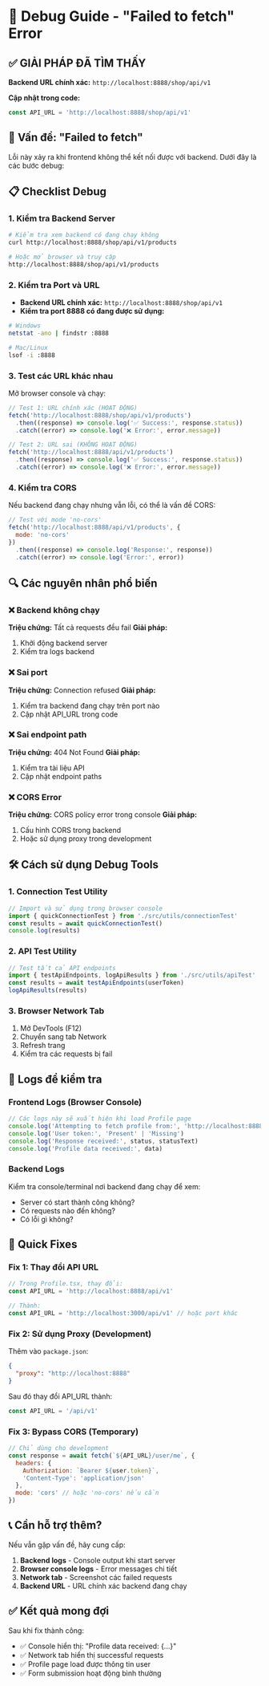 # 🔧 Debug Guide - "Failed to fetch" Error

## ✅ **GIẢI PHÁP ĐÃ TÌM THẤY**

**Backend URL chính xác:** `http://localhost:8888/shop/api/v1`

**Cập nhật trong code:**

```javascript
const API_URL = 'http://localhost:8888/shop/api/v1'
```

## 🚨 Vấn đề: "Failed to fetch"

Lỗi này xảy ra khi frontend không thể kết nối được với backend. Dưới đây là các bước debug:

## 📋 Checklist Debug

### 1. **Kiểm tra Backend Server**

```bash
# Kiểm tra xem backend có đang chạy không
curl http://localhost:8888/shop/api/v1/products

# Hoặc mở browser và truy cập
http://localhost:8888/shop/api/v1/products
```

### 2. **Kiểm tra Port và URL**

- **Backend URL chính xác:** `http://localhost:8888/shop/api/v1`
- **Kiểm tra port 8888 có đang được sử dụng:**

```bash
# Windows
netstat -ano | findstr :8888

# Mac/Linux
lsof -i :8888
```

### 3. **Test các URL khác nhau**

Mở browser console và chạy:

```javascript
// Test 1: URL chính xác (HOẠT ĐỘNG)
fetch('http://localhost:8888/shop/api/v1/products')
  .then((response) => console.log('✅ Success:', response.status))
  .catch((error) => console.log('❌ Error:', error.message))

// Test 2: URL sai (KHÔNG HOẠT ĐỘNG)
fetch('http://localhost:8888/api/v1/products')
  .then((response) => console.log('✅ Success:', response.status))
  .catch((error) => console.log('❌ Error:', error.message))
```

### 4. **Kiểm tra CORS**

Nếu backend đang chạy nhưng vẫn lỗi, có thể là vấn đề CORS:

```javascript
// Test với mode 'no-cors'
fetch('http://localhost:8888/api/v1/products', {
  mode: 'no-cors'
})
  .then((response) => console.log('Response:', response))
  .catch((error) => console.log('Error:', error))
```

## 🔍 Các nguyên nhân phổ biến

### ❌ **Backend không chạy**

**Triệu chứng:** Tất cả requests đều fail
**Giải pháp:**

1. Khởi động backend server
2. Kiểm tra logs backend

### ❌ **Sai port**

**Triệu chứng:** Connection refused
**Giải pháp:**

1. Kiểm tra backend đang chạy trên port nào
2. Cập nhật API_URL trong code

### ❌ **Sai endpoint path**

**Triệu chứng:** 404 Not Found
**Giải pháp:**

1. Kiểm tra tài liệu API
2. Cập nhật endpoint paths

### ❌ **CORS Error**

**Triệu chứng:** CORS policy error trong console
**Giải pháp:**

1. Cấu hình CORS trong backend
2. Hoặc sử dụng proxy trong development

## 🛠️ Cách sử dụng Debug Tools

### 1. **Connection Test Utility**

```javascript
// Import và sử dụng trong browser console
import { quickConnectionTest } from './src/utils/connectionTest'
const results = await quickConnectionTest()
console.log(results)
```

### 2. **API Test Utility**

```javascript
// Test tất cả API endpoints
import { testApiEndpoints, logApiResults } from './src/utils/apiTest'
const results = await testApiEndpoints(userToken)
logApiResults(results)
```

### 3. **Browser Network Tab**

1. Mở DevTools (F12)
2. Chuyển sang tab Network
3. Refresh trang
4. Kiểm tra các requests bị fail

## 📝 Logs để kiểm tra

### **Frontend Logs (Browser Console)**

```javascript
// Các logs này sẽ xuất hiện khi load Profile page
console.log('Attempting to fetch profile from:', 'http://localhost:8888/api/v1/user/me')
console.log('User token:', 'Present' | 'Missing')
console.log('Response received:', status, statusText)
console.log('Profile data received:', data)
```

### **Backend Logs**

Kiểm tra console/terminal nơi backend đang chạy để xem:

- Server có start thành công không?
- Có requests nào đến không?
- Có lỗi gì không?

## 🚀 Quick Fixes

### **Fix 1: Thay đổi API URL**

```javascript
// Trong Profile.tsx, thay đổi:
const API_URL = 'http://localhost:8888/api/v1'

// Thành:
const API_URL = 'http://localhost:3000/api/v1' // hoặc port khác
```

### **Fix 2: Sử dụng Proxy (Development)**

Thêm vào `package.json`:

```json
{
  "proxy": "http://localhost:8888"
}
```

Sau đó thay đổi API_URL thành:

```javascript
const API_URL = '/api/v1'
```

### **Fix 3: Bypass CORS (Temporary)**

```javascript
// Chỉ dùng cho development
const response = await fetch(`${API_URL}/user/me`, {
  headers: {
    Authorization: `Bearer ${user.token}`,
    'Content-Type': 'application/json'
  },
  mode: 'cors' // hoặc 'no-cors' nếu cần
})
```

## 📞 Cần hỗ trợ thêm?

Nếu vẫn gặp vấn đề, hãy cung cấp:

1. **Backend logs** - Console output khi start server
2. **Browser console logs** - Error messages chi tiết
3. **Network tab** - Screenshot các failed requests
4. **Backend URL** - URL chính xác backend đang chạy

## ✅ Kết quả mong đợi

Sau khi fix thành công:

- ✅ Console hiển thị: "Profile data received: {...}"
- ✅ Network tab hiển thị successful requests
- ✅ Profile page load được thông tin user
- ✅ Form submission hoạt động bình thường
